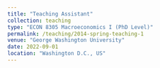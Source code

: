```yaml
---
title: "Teaching Assistant"
collection: teaching
type: "ECON 8305 Macroeconomics I (PhD Level)"
permalink: /teaching/2014-spring-teaching-1
venue: "George Washington University"
date: 2022-09-01
location: "Washington D.C., US"
---
```

